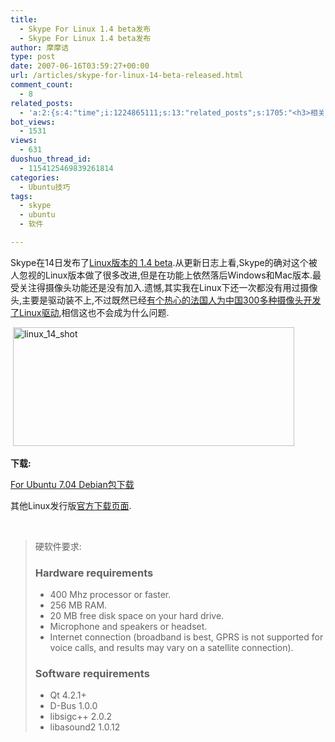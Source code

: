 ```yaml
---
title:
  - Skype For Linux 1.4 beta发布
  - Skype For Linux 1.4 beta发布
author: 摩摩诘
type: post
date: 2007-06-16T03:59:27+00:00
url: /articles/skype-for-linux-14-beta-released.html
comment_count:
  - 8
related_posts:
  - 'a:2:{s:4:"time";i:1224865111;s:13:"related_posts";s:1705:"<h3>相关日志</h3><ul class="related_post"><li><a href="http://www.digglife.cn/articles/recordmydesktop.html" title="Linux平台屏幕录像工具RecordMyDesktop">Linux平台屏幕录像工具RecordMyDesktop</a></li><li><a href="http://www.digglife.cn/articles/ubuntu17%e6%ac%beubuntu%e6%96%b0%e6%89%8b%e5%bf%85%e5%a4%87%e7%9a%84%e8%b6%85%e9%85%b7%e8%bd%af%e4%bb%b6part2.html" title="Ubuntu:17款Ubuntu新手必备的超酷软件(Part.2)">Ubuntu:17款Ubuntu新手必备的超酷软件(Part.2)</a></li><li><a href="http://www.digglife.cn/articles/ubuntu17%e6%ac%beubuntu%e6%96%b0%e6%89%8b%e5%bf%85%e5%a4%87%e7%9a%84%e8%b6%85%e9%85%b7%e8%bd%af%e4%bb%b6part1.html" title="Ubuntu:17款Ubuntu新手必备的超酷软件(Part.1)">Ubuntu:17款Ubuntu新手必备的超酷软件(Part.1)</a></li><li><a href="http://www.digglife.cn/articles/ubuntu%e5%a6%82%e4%bd%95%e5%9c%a8ubuntu%e4%b8%ad%e5%ae%89%e8%a3%85ie%e6%94%af%e6%8c%81feisty-fawn-edgy-eft-%e5%92%8cdapper-drake.html" title="Ubuntu:如何在Ubuntu中安装IE(支持Feisty Fawn, Edgy Eft 和Dapper Drake)">Ubuntu:如何在Ubuntu中安装IE(支持Feisty Fawn, Edgy Eft 和Dapper Drake)</a></li><li><a href="http://www.digglife.cn/articles/ubuntu-windows-xp-vista-firefox-profile.html" title="Ubuntu,Windows Vista和XP共享Firefox配置文件">Ubuntu,Windows Vista和XP共享Firefox配置文件</a></li><li><a href="http://www.digglife.cn/articles/custom-windows-interface-tools.html" title="9个工具打造焕然一新的Windows界面">9个工具打造焕然一新的Windows界面</a></li><li><a href="http://www.digglife.cn/articles/convert-powerpoint-flash.html" title="免费将Powerpoint转换为Flash">免费将Powerpoint转换为Flash</a></li></ul>";}'
bot_views:
  - 1531
views:
  - 631
duoshuo_thread_id:
  - 1154125469839261814
categories:
  - Ubuntu技巧
tags:
  - skype
  - ubuntu
  - 软件

---
```

Skype在14日发布了<a href="http://www.skype.com/intl/en/download/skype/linux/" target="_blank">Linux版本的 1.4 beta</a>.从更新日志上看,Skype的确对这个被人忽视的Linux版本做了很多改进,但是在功能上依然落后Windows和Mac版本.最受关注得摄像头功能还是没有加入.遗憾,其实我在Linux下还一次都没有用过摄像头,主要是驱动装不上,不过既然已经<a href="http://www.cnbeta.com/articles/26339.htm" target="_blank">有个热心的法国人为中国300多种摄像头开发了Linux驱动</a>,相信这也不会成为什么问题. 

 <a href="https://www.digglife.net/wp-content/uploads/3/379/2007/06/linux-14-shot.png" atomicselection="true"><img height="190" alt="linux_14_shot" src="http://digglife.qiniudn.com/wp-content/uploads/3/379/2007/06/linux-14-shot-thumb.png" width="450" /></a>  

<!--more-->

**下载:**

<a href="http://download.skype.com/linux/skype-1.4.0.74.deb" target="_blank">For Ubuntu 7.04 Debian包下载</a> 

其他Linux发行版<a href="http://www.skype.com/intl/en/download/skype/linux/" target="_blank">官方下载页面</a>.

 

> 硬软件要求:
> 
> ### Hardware requirements
> 
>   * 400 Mhz processor or faster. 
>   * 256 MB RAM. 
>   * 20 MB free disk space on your hard drive. 
>   * Microphone and speakers or headset. 
>   * Internet connection (broadband is best, GPRS is not supported for voice calls, and results may vary on a satellite connection). 
> 
> ### Software requirements
> 
>   * Qt 4.2.1+ 
>   * D-Bus 1.0.0 
>   * libsigc++ 2.0.2 
>   * libasound2 1.0.12